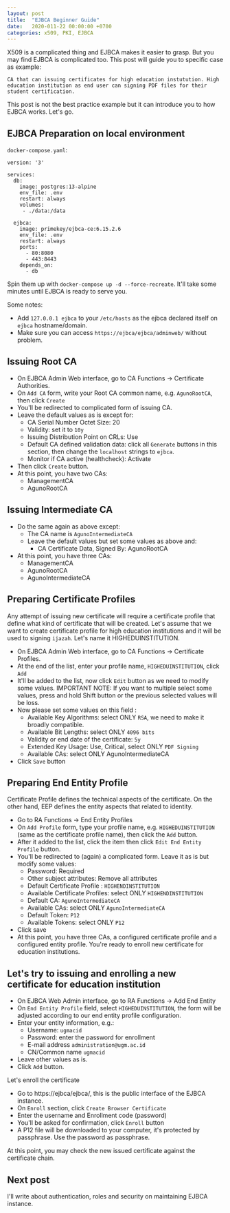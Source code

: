 ```yaml
---
layout: post
title:  "EJBCA Beginner Guide"
date:   2020-011-22 00:00:00 +0700
categories: x509, PKI, EJBCA
---
```


X509 is a complicated thing and EJBCA makes it easier to grasp. But you may find EJBCA is complicated too. This post will guide you to specific case as example: 

```
CA that can issuing certificates for high education instutution. High education institution as end user can signing PDF files for their student certification.
```

This post is not the best practice example but it can introduce you to how EJBCA works. Let's go.

## EJBCA Preparation on local environment

`docker-compose.yaml`:
```
version: '3'

services:
  db:
    image: postgres:13-alpine
    env_file: .env
    restart: always
    volumes:
     - ./data:/data

  ejbca:
    image: primekey/ejbca-ce:6.15.2.6
    env_file: .env
    restart: always
    ports:
      - 80:8080
      - 443:8443
    depends_on:
      - db
```

Spin them up with `docker-compose up -d --force-recreate`. It'll take some minutes until EJBCA is ready to serve you.

Some notes:
- Add `127.0.0.1 ejbca` to your `/etc/hosts` as the ejbca declared itself on `ejbca` hostname/domain.
- Make sure you can access `https://ejbca/ejbca/adminweb/` without problem.

## Issuing Root CA

- On EJBCA Admin Web interface, go to CA Functions -> Certificate Authorities.
- On `Add CA` form, write your Root CA common name, e.g. `AgunoRootCA`, then click `Create`
- You'll be redirected to complicated form of issuing CA.
- Leave the default values as is except for:
  - CA Serial Number Octet Size: 20
  - Validity: set it to `10y`
  - Issuing Distribution Point on CRLs: Use
  - Default CA defined validation data: click all `Generate` buttons in this section, then change  the `localhost` strings to `ejbca`.
  - Monitor if CA active (healthcheck): Activate
- Then click `Create` button.
- At this point, you have two CAs:
  - ManagementCA
  - AgunoRootCA
  
## Issuing Intermediate CA
- Do the same again as above except:
  - The CA name is `AgunoIntermediateCA`
  - Leave the default values but set some values as above and:
    - CA Certificate Data, Signed By: AgunoRootCA
- At this point, you have three CAs:
  - ManagementCA
  - AgunoRootCA
  - AgunoIntermediateCA
  
## Preparing Certificate Profiles

Any attempt of issuing new certificate will require a certificate profile that define what kind of certificate that will be created. Let's assume that we want to create certificate profile for high education institutions and it will be used to signing `ijazah`. Let's name it HIGHEDUINSTITUTION. 

- On EJBCA Admin Web interface, go to CA Functions -> Certificate Profiles.
- At the end of the list, enter your profile name, `HIGHEDUINSTITUTION`, click `Add`
- It'll be added to the list, now click `Edit` button as we need to modify some values. IMPORTANT NOTE: If you want to multiple select some values, press and hold Shift button or the previous selected values will be loss. 
- Now please set some values on this field :
  - Available Key Algorithms: select ONLY `RSA`, we need to make it broadly compatible.
  - Available Bit Lengths: select ONLY `4096 bits`
  - Validity or end date of the certificate: `5y`
  - Extended Key Usage: Use, Critical, select ONLY `PDF Signing`
  - Available CAs: select ONLY AgunoIntermediateCA
- Click `Save` button

## Preparing End Entity Profile

Certificate Profile defines the technical aspects of the certificate. On the other hand, EEP defines the entity aspects that related to identity.

- Go to RA Functions -> End Entity Profiles
- On `Add Profile` form, type your profile name, e.g. `HIGHEDUINSTITUTION` (same as the certificate profile name), then click the `Add` button.
- After it added to the list, click the item then click `Edit End Entity Profile` button.
- You'll be redirected to (again) a complicated form. Leave it as is but modify some values:
  - Password: Required
  - Other subject attributes: Remove all attributes
  - Default Certificate Profile : `HIGHENDINSTITUTION`
  - Available Certificate Profiles: select ONLY `HIGHENDINSTITUTION`
  - Default CA: `AgunoIntermediateCA`
  - Available CAs: select ONLY `AgunoIntermediateCA`
  - Default Token: `P12`
  - Available Tokens: select ONLY `P12`
- Click save
- At this point, you have three CAs, a configured certificate profile and a configured entity profile. You're ready to enroll new certificate for education institutions.

## Let's try to issuing and enrolling a new certificate for education institution

- On EJBCA Web Admin interface, go to RA Functions -> Add End Entity
- On `End Entity Profile` field, select `HIGHEDUINSTITUTION`, the form will be adjusted according to our end entity profile configuration.
- Enter your entity information, e.g.:
  - Username: `ugmacid`
  - Password: enter the password for enrollment
  - E-mail address `administration@ugm.ac.id`
  - CN/Common name `ugmacid`
- Leave other values as is.
- Click `Add` button.

Let's enroll the certificate

- Go to https://ejbca/ejbca/, this is the public interface of the EJBCA instance.
- On `Enroll` section, click `Create Browser Certificate`
- Enter the username and Enrollment code (password)
- You'll be asked for confirmation, click `Enroll` button
- A P12 file will be downloaded to your computer, it's protected by passphrase. Use the password as passphrase.

At this point, you may check the new issued certificate against the certificate chain.

## Next post

I'll write about authentication, roles and security on maintaining EJBCA instance.
